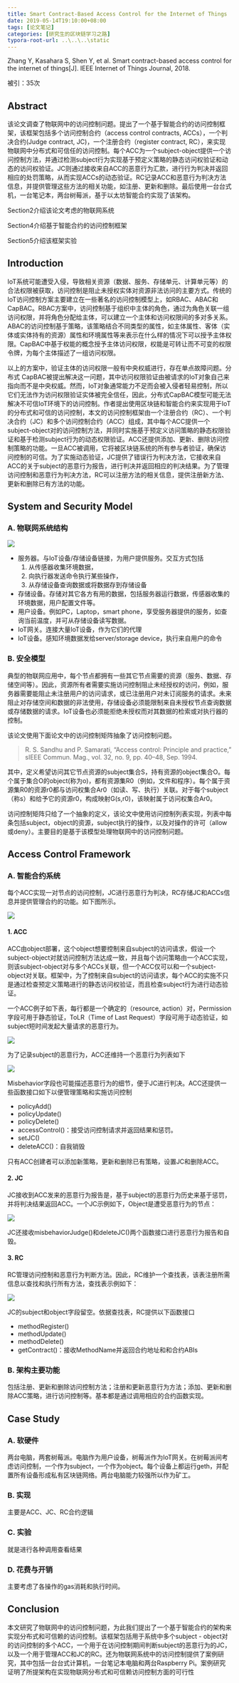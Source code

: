 ```yaml
---
title: Smart Contract-Based Access Control for the Internet of Things
date: 2019-05-14T19:10:00+08:00
tags: [论文笔记]
categories: [研究生的区块链学习之路]
typora-root-url: ..\..\..\static
---
```


Zhang Y, Kasahara S, Shen Y, et al. Smart contract-based access control for the internet of things[J]. IEEE Internet of Things Journal, 2018.

被引：35次

## Abstract

该论文调查了物联网中的访问控制问题。提出了一个基于智能合约的访问控制框架，该框架包括多个访问控制合约（access control contracts, ACCs），一个判决合约(Judge contract, JC)，一个注册合约（register contract, RC），来实现物联网中分布式和可信任的访问控制。每个ACC为一个subject-object提供一个访问控制方法，并通过检测subject行为实现基于预定义策略的静态访问权验证和动态的访问权验证。JC则通过接收来自ACC的恶意行为汇款，进行行为判决并返回相应的处罚策略，从而实现ACCs的动态验证。RC记录ACC和恶意行为判决方法信息，并提供管理这些方法的相关功能，如注册、更新和删除。最后使用一台台式机，一台笔记本，两台树莓派，基于以太坊智能合约实现了该架构。

Section2介绍该论文考虑的物联网系统

Section4介绍基于智能合约的访问控制框架

Section5介绍该框架实验

## Introduction

IoT系统可能遭受入侵，导致相关资源（数据、服务、存储单元、计算单元等）的合法权限被获取，访问控制是阻止未授权实体对资源非法访问的主要方式。传统的IoT访问控制方案主要建立在一些著名的访问控制模型上，如RBAC、ABAC和CapBAC。RBAC方案中，访问控制基于组织中主体的角色，通过为角色关联一组访问权限，并将角色分配给主体，可以建立一个主体和访问权限间的多对多关系。ABAC的访问控制基于策略，该策略结合不同类型的属性，如主体属性、客体（实体或实体持有的资源）属性和环境属性等来表示在什么样的情况下可以授予主体权限。CapBAC中基于权能的概念授予主体访问权限，权能是可转让而不可变的权限令牌，为每个主体描述了一组访问权限。

以上的方案中，验证主体的访问权限一般有中央权威进行，存在单点故障问题。分布式 CapBAC被提出解决这一问题，其中访问权限验证由被请求的IoT对象自己来指向而不是中央权威。然而，IoT对象通常能力不足而会被入侵者轻易控制，所以它们无法作为访问权限验证实体被完全信任，因此，分布式CapBAC模型可能无法解决不可信IoT环境下的访问控制。作者提出使用区块链和智能合约来实现用于IoT的分布式和可信的访问控制，本文的访问控制框架由一个注册合约（RC）、一个判决合约（JC）和多个访问控制合约（ACC）组成，其中每个ACC提供一个subject-object对的访问控制方法，并同时实施基于预定义访问策略的静态权限验证和基于检测subject行为的动态权限验证。ACC还提供添加、更新、删除访问控制策略的功能。一旦ACC被调用，它将被区块链系统的所有参与者验证，确保访问控制的可信。为了实施动态验证，JC提供了错误行为判决方法，它接收来自ACC的关于subject的恶意行为报告，进行判决并返回相应的判决结果。为了管理访问控制和恶意行为判决方法，RC可以注册方法的相关信息，提供注册新方法、更新和删除已有方法的功能。

## System and Security Model

### A. 物联网系统结构

![](https://ieeexplore.ieee.org/mediastore_new/IEEE/content/media/6488907/8709863/8386853/zhang1-2847705-small.gif)



- 服务器。与IoT设备/存储设备链接，为用户提供服务。交互方式包括
  1. 从传感器收集环境数据，
  2. 向执行器发送命令执行某些操作，
  3. 从存储设备查询数据或将数据存到存储设备
- 存储设备。存储对其它各方有用的数据，包括服务器运行数据，传感器收集的环境数据，用户配置文件等。
- 用户设备。例如PC，Laptop，smart phone，享受服务器提供的服务，如查询当前温度，并可从存储设备读写数据。
- IoT网关。连接大量IoT设备，作为它们的代理
- IoT设备。感知环境数据发给server/storage device，执行来自用户的命令

### B. 安全模型

典型的物联网应用中，每个节点都拥有一些其它节点需要的资源（服务、数据、存储空间等）。因此，资源所有者需要实施访问控制阻止未经授权的访问，例如，服务器需要能阻止未注册用户的访问请求，或已注册用户对未订阅服务的请求。未来阻止对存储空间和数据的非法使用，存储设备必须能限制来自未授权节点查询数据或存储数据的请求。IoT设备也必须能拒绝未授权而对其数据的检索或对执行器的控制。

该论文使用下面论文中的访问控制矩阵抽象了访问控制问题。

> R. S. Sandhu and P. Samarati, “Access control: Principle and practice,” sIEEE Commun. Mag., vol. 32, no. 9, pp. 40–48, Sep. 1994.

其中，定义希望访问其它节点资源的subject集合S，持有资源的object集合O。每个属于集合O的object(称为o)，都有资源集R0（例如，文件和程序）。每个属于资源集R0的资源r0都与访问权集合Ar0（如读、写、执行）关联。对于每个subject（称s）和给予它的资源r0，构成映射G(s,r0)，该映射属于访问权集合Ar0。

访问控制矩阵只给了一个抽象的定义，该论文中使用访问控制列表实现，列表中每条包括subject，object的资源，subject执行的操作，以及对操作的许可（allow或deny）。主要目的是基于该模型处理物联网中的访问控制问题。

## Access Control Framework

### A. 智能合约系统

每个ACC实现一对节点的访问控制，JC进行恶意行为判决，RC存储JC和ACCs信息并提供管理合约的功能。如下图所示。

![](https://ieeexplore.ieee.org/mediastore_new/IEEE/content/media/6488907/8709863/8386853/zhang3-2847705-small.gif)

#### 1. ACC

ACC由object部署，这个object想要控制来自subject的访问请求，假设一个subject-object对就访问控制方法达成一致，并且每个访问策略由一个ACC实现，则该subject-object对与多个ACCs关联，但一个ACC仅可以和一个subject-object对关联。框架中，为了控制来自subject的访问请求，每个ACC的实施不只是通过检查预定义策略进行的静态访问权验证，而且检查subject行为进行动态验证。

一个ACC例子如下表，每行都是一个确定的（resource, action）对，Permission字段可用于静态验证，ToLR（Time of Last Request）字段可用于动态验证，如subject短时间发起大量请求的恶意行为。

![](https://ieeexplore.ieee.org/mediastore_new/IEEE/content/media/6488907/8709863/8386853/zhang.t1-2847705-small.gif)

为了记录subject的恶意行为，ACC还维持一个恶意行为列表如下

![](https://ieeexplore.ieee.org/mediastore_new/IEEE/content/media/6488907/8709863/8386853/zhang.t2-2847705-small.gif)



Misbehavior字段也可能描述恶意行为的细节，便于JC进行判决。ACC还提供一些函数接口如下以便管理策略和实施访问控制

- policyAdd()
- policyUpdate()
- policyDelete()
- accessControl()：接受访问控制请求并返回结果和惩罚。
- setJC()
- deleteACC()：自我销毁

只有ACC创建者可以添加新策略，更新和删除已有策略，设置JC和删除ACC。

#### 2. JC

JC接收到ACC发来的恶意行为报告是，基于subject的恶意行为历史来基于惩罚，并将判决结果返回ACC。一个JC示例如下，Object是遭受恶意行为的节点：

![](https://ieeexplore.ieee.org/mediastore_new/IEEE/content/media/6488907/8709863/8386853/zhang4-2847705-small.gif)

JC还接收misbehaviorJudge()和deleteJC()两个函数接口进行恶意行为报告和自毁。

#### 3. RC

RC管理访问控制和恶意行为判断方法。因此，RC维护一个查找表，该表注册所需信息以查找和执行所有方法，查找表示例如下：

![](https://ieeexplore.ieee.org/mediastore_new/IEEE/content/media/6488907/8709863/8386853/zhang.t3-2847705-small.gif)

JC的subject和object字段留空。依据查找表，RC提供以下函数接口

- methodRegister()
- methodUpdate()
- methodDelete()
- getContract()：接收MethodName并返回合约地址和和合约ABIs

### B. 架构主要功能

包括注册、更新和删除访问控制方法；注册和更新恶意行为方法；添加、更新和删除ACC策略，进行访问控制等。基本都是通过调用相应的合约函数实现。

## Case Study

### A. 软硬件

两台电脑，两套树莓派。电脑作为用户设备，树莓派作为IoT网关。在树莓派间考虑访问控制，一个作为subject，一个作为object。每个设备上都运行geth，并配置所有设备形成私有区块链网络。两台电脑能力较强所以作为矿工。

### B. 实现

主要是ACC、JC、RC合约逻辑

### C. 实验

就是进行各种调用查看结果

### D. 花费与开销

主要考虑了各操作的gas消耗和执行时间。

## Conclusion

本文研究了物联网中的访问控制问题，为此我们提出了一个基于智能合约的架构来实现分布式和可信赖的访问控制。该框架包括用于系统中多个subject - object对的访问控制的多个ACC，一个用于在访问控制期间判断subject的恶意行为的JC，以及一个用于管理ACC和JC的RC。还为物联网系统中的访问控制提供了案例研究，其中包括一台台式计算机，一台笔记本电脑和两台Raspberry Pi。案例研究证明了所提架构在实现物联网分布式和可信赖访问控制方面的可行性